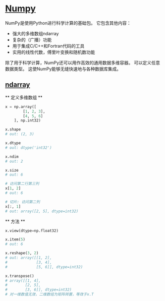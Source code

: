 # [Numpy](https://docs.scipy.org/doc/numpy-1.13.0/reference/index.html)

NumPy是使用Python进行科学计算的基础包。 它包含其他内容：

- 强大的多维数组ndarray
- 复杂的（广播）功能
- 用于集成C/C++和Fortran代码的工具
- 实用的线性代数，傅里叶变换和随机数功能

除了用于科学计算，NumPy还可以用作高效的通用数据多维容器。 可以定义任意数据类型。 这使NumPy能够无缝快速地与各种数据库集成。

## [ndarray](https://docs.scipy.org/doc/numpy-1.13.0/reference/arrays.ndarray.html)

** 定义多维数组 **

``` python
x = np.array([
        [1, 2, 3],
        [4, 5, 6]
    ], np.int32)

x.shape
# out: (2, 3)

x.dtype
# out: dtype('int32')

x.ndim
# out: 2

x.size
# out: 6

# 访问第二行第三列
x[1, 2]
# out: 6

# 切片: 访问第二列
x[:, 1]
# out: array([2, 5], dtype=int32)
```

** 方法 **

``` python
x.view(dtype=np.float32)

x.item(5)
# out: 6

x.reshape(3, 2)
# out: array([[1, 2],
#             [3, 4],
#             [5, 6]], dtype=int32)

x.transpose()
# array([[1, 4],
#        [2, 5],
#        [3, 6]], dtype=int32)
# 对一维数值无效，二维数组为矩阵转置，等效于x.T
```
